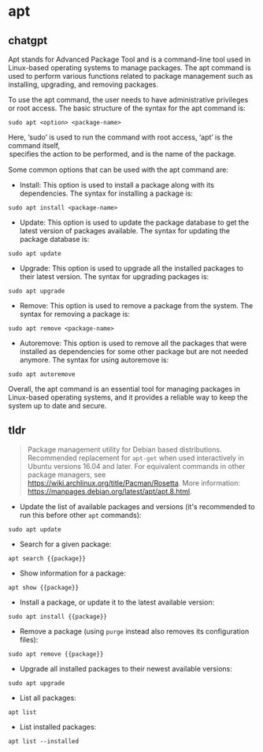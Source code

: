 # apt 
## chatgpt 
Apt stands for Advanced Package Tool and is a command-line tool used in Linux-based operating systems to manage packages. The apt command is used to perform various functions related to package management such as installing, upgrading, and removing packages.

To use the apt command, the user needs to have administrative privileges or root access. The basic structure of the syntax for the apt command is:

`sudo apt <option> <package-name>`

Here, ‘sudo’ is used to run the command with root access, ‘apt’ is the command itself, <option> specifies the action to be performed, and <package-name> is the name of the package.

Some common options that can be used with the apt command are:

- Install: This option is used to install a package along with its dependencies. The syntax for installing a package is:

`sudo apt install <package-name>`

- Update: This option is used to update the package database to get the latest version of packages available. The syntax for updating the package database is:

`sudo apt update`

- Upgrade: This option is used to upgrade all the installed packages to their latest version. The syntax for upgrading packages is:

`sudo apt upgrade`

- Remove: This option is used to remove a package from the system. The syntax for removing a package is:

`sudo apt remove <package-name>`

- Autoremove: This option is used to remove all the packages that were installed as dependencies for some other package but are not needed anymore. The syntax for using autoremove is:

`sudo apt autoremove`

Overall, the apt command is an essential tool for managing packages in Linux-based operating systems, and it provides a reliable way to keep the system up to date and secure. 

## tldr 
 
> Package management utility for Debian based distributions.
> Recommended replacement for `apt-get` when used interactively in Ubuntu versions 16.04 and later.
> For equivalent commands in other package managers, see <https://wiki.archlinux.org/title/Pacman/Rosetta>.
> More information: <https://manpages.debian.org/latest/apt/apt.8.html>.

- Update the list of available packages and versions (it's recommended to run this before other `apt` commands):

`sudo apt update`

- Search for a given package:

`apt search {{package}}`

- Show information for a package:

`apt show {{package}}`

- Install a package, or update it to the latest available version:

`sudo apt install {{package}}`

- Remove a package (using `purge` instead also removes its configuration files):

`sudo apt remove {{package}}`

- Upgrade all installed packages to their newest available versions:

`sudo apt upgrade`

- List all packages:

`apt list`

- List installed packages:

`apt list --installed`
